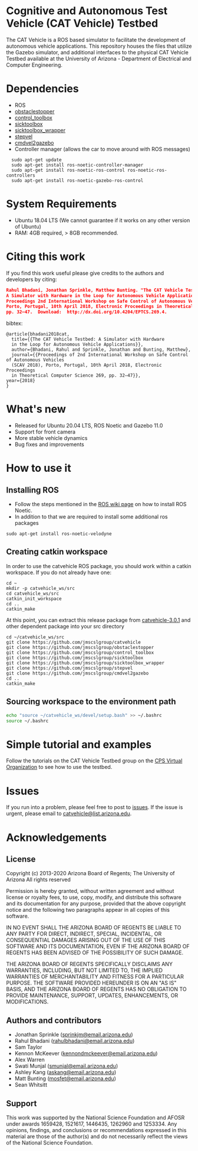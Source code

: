 # Cognitive and Autonomous Test Vehicle (CAT Vehicle) Testbed
The CAT Vehicle is a ROS based simulator to facilitate the development of autonomous vehicle applications. This repository houses the files that utilize the Gazebo simulator, and additional interfaces to the physical CAT Vehicle Testbed available at the University of Arizona - Department of Electrical and Computer Engineering.

# Dependencies
* ROS
* [obstaclestopper](https://github.com/jmscslgroup/obstaclestopper)
* [control_toolbox](https://github.com/jmscslgroup/control_toolbox)
* [sicktoolbox](https://github.com/jmscslgroup/sicktoolbox)
* [sicktoolbox_wrapper](https://github.com/jmscslgroup/sicktoolbox_wrapper)
* [stepvel](https://github.com/jmscslgroup/stepvel)
* [cmdvel2gazebo](https://github.com/jmscslgroup/cmdvel2gazebo)
* Controller manager (allows the car to move around with ROS messages)
```shell
  sudo apt-get update
  sudo apt-get install ros-noetic-controller-manager
  sudo apt-get install ros-noetic-ros-control ros-noetic-ros-controllers
  sudo apt-get install ros-noetic-gazebo-ros-control
  ```

# System Requirements
* Ubuntu 18.04 LTS (We cannot guarantee if it works on any other version of Ubuntu)
* RAM: 4GB required, > 8GB recommended.


# Citing this work
If you find this work useful please give credits to the authors and developers by citing:
```json
Rahul Bhadani, Jonathan Sprinkle, Matthew Bunting. "The CAT Vehicle Testbed: 
A Simulator with Hardware in the Loop for Autonomous Vehicle Applications". 
Proceedings 2nd International Workshop on Safe Control of Autonomous Vehicles (SCAV 2018),
Porto, Portugal, 10th April 2018, Electronic Proceedings in Theoretical Computer Science 269,
pp. 32–47.  Download:  http://dx.doi.org/10.4204/EPTCS.269.4.
```

bibtex:
```
@article{bhadani2018cat,
  title={{The CAT Vehicle Testbed: A Simulator with Hardware 
  in the Loop for Autonomous Vehicle Applications}},
  author={Bhadani, Rahul and Sprinkle, Jonathan and Bunting, Matthew},
  journal={{Proceedings of 2nd International Workshop on Safe Control of Autonomous Vehicles
  (SCAV 2018), Porto, Portugal, 10th April 2018, Electronic Proceedings
  in Theoretical Computer Science 269, pp. 32–47}},
year={2018}
}
```

# What's new
* Released for Ubuntu 20.04 LTS, ROS Noetic and Gazebo 11.0
* Support for front camera
* More stable vehicle dynamics
* Bug fixes and improvements

# How to use it

## Installing ROS
* Follow the steps mentioned in the [ROS wiki page](http://wiki.ros.org/noetic/Installation/Ubuntu%C2%A0) on how to install ROS Noetic. 
* In addition to that we are required to install some additional ros packages
```shell
sudo apt-get install ros-noetic-velodyne
```

## Creating catkin workspace
In order to use the catvehicle ROS package, you should work within a catkin workspace. If you do not already have one:
```shell
cd ~
mkdir -p catvehicle_ws/src
cd catvehicle_ws/src
catkin_init_workspace
cd ..
catkin_make
```

At this point, you can extract this release package from [catvehicle-3.0.1](https://github.com/jmscslgroup/catvehicle/releases/download/3.0.1/catvehicle-3.0.1.tar.xz) and other dependent package into your src directory
```shell
cd ~/catvehicle_ws/src
git clone https://github.com/jmscslgroup/catvehicle
git clone https://github.com/jmscslgroup/obstaclestopper
git clone https://github.com/jmscslgroup/control_toolbox
git clone https://github.com/jmscslgroup/sicktoolbox
git clone https://github.com/jmscslgroup/sicktoolbox_wrapper
git clone https://github.com/jmscslgroup/stepvel
git clone https://github.com/jmscslgroup/cmdvel2gazebo
cd ..
catkin_make
```
## Sourcing workspace to the environment path
```bash
echo "source ~/catvehicle_ws/devel/setup.bash" >> ~/.bashrc
source ~/.bashrc
```

# Simple tutorial and examples
Follow the tutorials on the CAT Vehicle Testbed group on the [CPS Virtual Organization](https://cps-vo.org/node/31792) to see how to use the testbed.

# Issues
If you run into a problem, please feel free to post to [issues](https://github.com/jmscslgroup/catvehicle/issues). If the issue is urgent, please email to catvehicle@list.arizona.edu.

# Acknowledgements
## License
Copyright (c) 2013-2020 Arizona Board of Regents; The University of Arizona
All rights reserved

Permission is hereby granted, without written agreement and without 
license or royalty fees, to use, copy, modify, and distribute this
software and its documentation for any purpose, provided that the 
above copyright notice and the following two paragraphs appear in 
all copies of this software.
 
IN NO EVENT SHALL THE ARIZONA BOARD OF REGENTS BE LIABLE TO ANY PARTY 
FOR DIRECT, INDIRECT, SPECIAL, INCIDENTAL, OR CONSEQUENTIAL DAMAGES 
ARISING OUT OF THE USE OF THIS SOFTWARE AND ITS DOCUMENTATION, EVEN 
IF THE ARIZONA BOARD OF REGENTS HAS BEEN ADVISED OF THE POSSIBILITY OF 
SUCH DAMAGE.

THE ARIZONA BOARD OF REGENTS SPECIFICALLY DISCLAIMS ANY WARRANTIES, 
INCLUDING, BUT NOT LIMITED TO, THE IMPLIED WARRANTIES OF MERCHANTABILITY 
AND FITNESS FOR A PARTICULAR PURPOSE. THE SOFTWARE PROVIDED HEREUNDER
IS ON AN "AS IS" BASIS, AND THE ARIZONA BOARD OF REGENTS HAS NO OBLIGATION
TO PROVIDE MAINTENANCE, SUPPORT, UPDATES, ENHANCEMENTS, OR MODIFICATIONS.

## Authors and contributors
* Jonathan Sprinkle (sprinkjm@email.arizona.edu)
* Rahul Bhadani (rahulbhadani@email.arizona.edu)
* Sam Taylor
* Kennon McKeever (kennondmckeever@email.arizona.edu)
* Alex Warren
* Swati Munjal (smunjal@email.arizona.edu)
* Ashley Kang (askang@email.arizona.edu)
* Matt Bunting (mosfet@email.arizona.edu)
* Sean Whitsitt

## Support
This work was supported by the National Science Foundation and AFOSR under awards 1659428, 1521617, 1446435, 1262960 and 1253334. Any opinions, findings, and conclusions or recommendations expressed in this material are those of the author(s) and do not necessarily reflect the views of the National Science Foundation.

